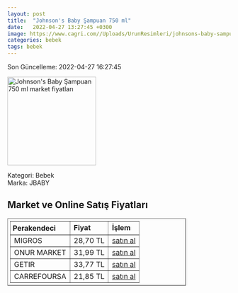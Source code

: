 ```yaml
---
layout: post
title:  "Johnson's Baby Şampuan 750 ml"
date:   2022-04-27 13:27:45 +0300
image: https://www.cagri.com//Uploads/UrunResimleri/johnsons-baby-sampuan-750-ml-78f6.jpg
categories: bebek
tags: bebek
---
```


Son Güncelleme: 2022-04-27 16:27:45

<img src="https://www.cagri.com//Uploads/UrunResimleri/johnsons-baby-sampuan-750-ml-78f6.jpg" width="200" alt="Johnson's Baby Şampuan 750 ml market fiyatları" />

Kategori: Bebek
<br />
Marka: JBABY

<h2>Market ve Online Satış Fiyatları</h2>

<table border="1" style="padding: 5px;width:80%;">
  <tr>
    <td style="padding: 5px;"><strong>Perakendeci</strong></td>
    <td><strong>Fiyat</strong></td>
    <td><strong>İşlem</strong></td>
  </tr>
  <tr>
              <td title="Migros">MIGROS</td>
              <td>28,70 TL</td>
              <td><a title="Migros" target="_blank" href="https://www.migros.com.tr/johnsons-bebek-sampuani-750-ml-p-1e22da1">satın al</a></td>
            </tr><tr>
              <td title="Onur Market">ONUR MARKET</td>
              <td>31,99 TL</td>
              <td><a title="Onur Market" target="_blank" href="https://www.onurmarket.com/-johnsons-sampuan-750ml--8427">satın al</a></td>
            </tr><tr>
              <td title="Getir">GETIR</td>
              <td>33,77 TL</td>
              <td><a title="Getir" target="_blank" href="https://getir.com/urun/johnson-s-baby-sampuan-137UovsCdG/">satın al</a></td>
            </tr><tr>
              <td title="CarrefourSA">CARREFOURSA</td>
              <td>21,85 TL</td>
              <td><a title="CarrefourSA" target="_blank" href="https://www.carrefoursa.com/johnson-s-baby-sampuan-750-ml-p-30051172">satın al</a></td>
            </tr>
</table>
